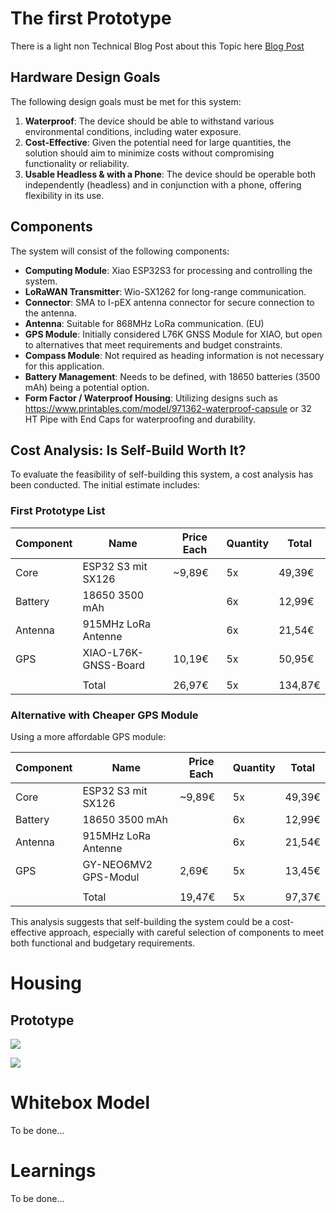 # The first Prototype

There is a light non Technical Blog Post about this Topic here [Blog Post](./../../../blog/DLRGTracking.md)

## Hardware Design Goals
The following design goals must be met for this system:
1. **Waterproof**: The device should be able to withstand various environmental conditions, including water exposure.
2. **Cost-Effective**: Given the potential need for large quantities, the solution should aim to minimize costs without compromising functionality or reliability.
3. **Usable Headless & with a Phone**: The device should be operable both independently (headless) and in conjunction with a phone, offering flexibility in its use.

## Components
The system will consist of the following components:
- **Computing Module**: Xiao ESP32S3 for processing and controlling the system.
- **LoRaWAN Transmitter**: Wio-SX1262 for long-range communication.
- **Connector**: SMA to I-pEX antenna connector for secure connection to the antenna.
- **Antenna**: Suitable for 868MHz LoRa communication. (EU)
- **GPS Module**: Initially considered L76K GNSS Module for XIAO, but open to alternatives that meet requirements and budget constraints.
- **Compass Module**: Not required as heading information is not necessary for this application.
- **Battery Management**: Needs to be defined, with 18650 batteries (3500 mAh) being a potential option.
- **Form Factor / Waterproof Housing**: Utilizing designs such as https://www.printables.com/model/971362-waterproof-capsule or 32 HT Pipe with End Caps for waterproofing and durability.

## Cost Analysis: Is Self-Build Worth It?
To evaluate the feasibility of self-building this system, a cost analysis has been conducted. The initial estimate includes:
### First Prototype List
| Component | Name                 | Price Each | Quantity | Total   |
|-----------|----------------------|------------|----------|---------|
| Core      | ESP32 S3 mit SX126   | ~9,89€     | 5x       | 49,39€  |
| Battery   | 18650 3500 mAh       |            | 6x       | 12,99€  |
| Antenna   | 915MHz LoRa Antenne  |            | 6x       | 21,54€  |
| GPS       | XIAO-L76K-GNSS-Board | 10,19€     | 5x       | 50,95€  |
|           |                      |            |          |         |
|           | Total                | 26,97€     | 5x       | 134,87€ |

### Alternative with Cheaper GPS Module
Using a more affordable GPS module:

| Component | Name                 | Price Each | Quantity | Total  |
| --------- | -------------------- | ---------- | -------- | ------ |
| Core      | ESP32 S3 mit SX126   | ~9,89€     | 5x       | 49,39€ |
| Battery   | 18650 3500 mAh       |            | 6x       | 12,99€ |
| Antenna   | 915MHz LoRa Antenne  |            | 6x       | 21,54€ |
| GPS       | GY-NEO6MV2 GPS-Modul | 2,69€      | 5x       | 13,45€ |
|           |                      |            |          |        |
|           | Total                | 19,47€     | 5x       | 97,37€ |

This analysis suggests that self-building the system could be a cost-effective approach, especially with careful selection of components to meet both functional and budgetary requirements.

# Housing

## Prototype

![](/blog/Tracker/Tracker.png)

![](/blog/Tracker/TrackerExplo.png)

# Whitebox Model

To be done...

# Learnings

To be done...
